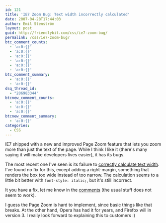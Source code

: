 ```yaml
---
id: 121
title: 'IE7 Zoom Bug: Text width incorrectly calculated'
date: 2007-04-28T17:44:03
author: Emil Stenström
layout: post
guid: http://friendlybit.com/css/ie7-zoom-bug/
permalink: /css/ie7-zoom-bug/
btc_comment_counts:
  - 'a:0:{}'
  - 'a:0:{}'
  - 'a:0:{}'
  - 'a:0:{}'
  - 'a:0:{}'
  - 'a:0:{}'
btc_comment_summary:
  - 'a:0:{}'
  - 'a:0:{}'
dsq_thread_id:
  - "206983344"
btcnew_comment_counts:
  - 'a:0:{}'
  - 'a:0:{}'
  - 'a:0:{}'
btcnew_comment_summary:
  - 'a:0:{}'
categories:
  - CSS
---
```

IE7 shipped with a new and improved Page Zoom feature that lets you zoom more than just the text of the page. While I think I like it (there's many saying it will make developers lives easier), it has its bugs.

The most recent one I've seen is its failure to [correctly calculate text width](/files/ie7_zoom_bug/). I've found no fix for this, except adding a right-margin, something that renders the box too wide instead of too narrow. The calculation seems to a little bit better with `font-style: italic;`, but it's still incorrect.

It you have a fix, let me know in the [comments](#comments) (the usual stuff does not seem to work).

I guess the Page Zoom is hard to implement, since basic things like that breaks. At the other hand, Opera has had it for years, and Firefox will in version 3. I really look forward to explaining this to customers :)
